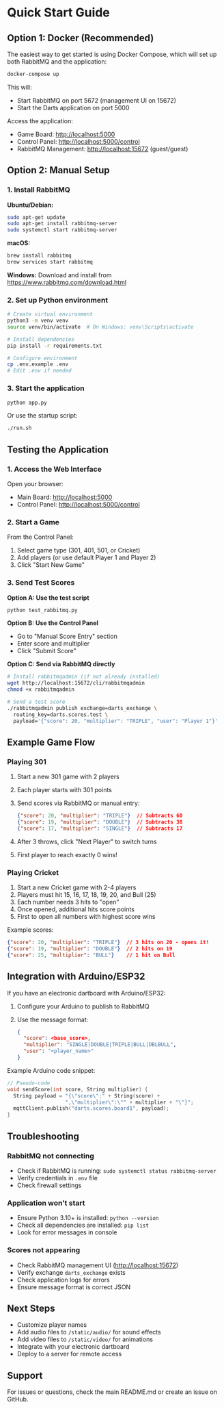 # Quick Start Guide

## Option 1: Docker (Recommended)

The easiest way to get started is using Docker Compose, which will set up both RabbitMQ and the application:

```bash
docker-compose up
```

This will:

- Start RabbitMQ on port 5672 (management UI on 15672)
- Start the Darts application on port 5000

Access the application:

- Game Board: <http://localhost:5000>
- Control Panel: <http://localhost:5000/control>
- RabbitMQ Management: <http://localhost:15672> (guest/guest)

## Option 2: Manual Setup

### 1. Install RabbitMQ

**Ubuntu/Debian:**

```bash
sudo apt-get update
sudo apt-get install rabbitmq-server
sudo systemctl start rabbitmq-server
```

**macOS:**

```bash
brew install rabbitmq
brew services start rabbitmq
```

**Windows:**
Download and install from <https://www.rabbitmq.com/download.html>

### 2. Set up Python environment

```bash
# Create virtual environment
python3 -m venv venv
source venv/bin/activate  # On Windows: venv\Scripts\activate

# Install dependencies
pip install -r requirements.txt

# Configure environment
cp .env.example .env
# Edit .env if needed
```

### 3. Start the application

```bash
python app.py
```

Or use the startup script:

```bash
./run.sh
```

## Testing the Application

### 1. Access the Web Interface

Open your browser:

- Main Board: <http://localhost:5000>
- Control Panel: <http://localhost:5000/control>

### 2. Start a Game

From the Control Panel:

1. Select game type (301, 401, 501, or Cricket)
2. Add players (or use default Player 1 and Player 2)
3. Click "Start New Game"

### 3. Send Test Scores

**Option A: Use the test script**

```bash
python test_rabbitmq.py
```

**Option B: Use the Control Panel**

- Go to "Manual Score Entry" section
- Enter score and multiplier
- Click "Submit Score"

**Option C: Send via RabbitMQ directly**

```bash
# Install rabbitmqadmin (if not already installed)
wget http://localhost:15672/cli/rabbitmqadmin
chmod +x rabbitmqadmin

# Send a test score
./rabbitmqadmin publish exchange=darts_exchange \
  routing_key=darts.scores.test \
  payload='{"score": 20, "multiplier": "TRIPLE", "user": "Player 1"}'
```

## Example Game Flow

### Playing 301

1. Start a new 301 game with 2 players
2. Each player starts with 301 points
3. Send scores via RabbitMQ or manual entry:

   ```json
   {"score": 20, "multiplier": "TRIPLE"}  // Subtracts 60
   {"score": 19, "multiplier": "DOUBLE"}  // Subtracts 38
   {"score": 17, "multiplier": "SINGLE"}  // Subtracts 17
   ```

4. After 3 throws, click "Next Player" to switch turns
5. First player to reach exactly 0 wins!

### Playing Cricket

1. Start a new Cricket game with 2-4 players
2. Players must hit 15, 16, 17, 18, 19, 20, and Bull (25)
3. Each number needs 3 hits to "open"
4. Once opened, additional hits score points
5. First to open all numbers with highest score wins

Example scores:

```json
{"score": 20, "multiplier": "TRIPLE"}  // 3 hits on 20 - opens it!
{"score": 19, "multiplier": "DOUBLE"}  // 2 hits on 19
{"score": 25, "multiplier": "BULL"}    // 1 hit on Bull
```

## Integration with Arduino/ESP32

If you have an electronic dartboard with Arduino/ESP32:

1. Configure your Arduino to publish to RabbitMQ
2. Use the message format:

   ```json
   {
     "score": <base_score>,
     "multiplier": "SINGLE|DOUBLE|TRIPLE|BULL|DBLBULL",
     "user": "<player_name>"
   }
   ```

Example Arduino code snippet:

```cpp
// Pseudo-code
void sendScore(int score, String multiplier) {
  String payload = "{\"score\":" + String(score) +
                   ",\"multiplier\":\"" + multiplier + "\"}";
  mqttClient.publish("darts.scores.board1", payload);
}
```

## Troubleshooting

### RabbitMQ not connecting

- Check if RabbitMQ is running: `sudo systemctl status rabbitmq-server`
- Verify credentials in `.env` file
- Check firewall settings

### Application won't start

- Ensure Python 3.10+ is installed: `python --version`
- Check all dependencies are installed: `pip list`
- Look for error messages in console

### Scores not appearing

- Check RabbitMQ management UI (<http://localhost:15672>)
- Verify exchange `darts_exchange` exists
- Check application logs for errors
- Ensure message format is correct JSON

## Next Steps

- Customize player names
- Add audio files to `/static/audio/` for sound effects
- Add video files to `/static/video/` for animations
- Integrate with your electronic dartboard
- Deploy to a server for remote access

## Support

For issues or questions, check the main README.md or create an issue on GitHub.
